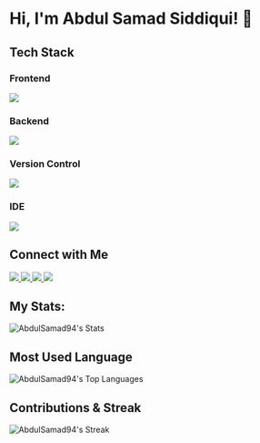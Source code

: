 # Hi, I'm Abdul Samad Siddiqui! 👋

## Tech Stack
### Frontend
<img src="https://skillicons.dev/icons?i=react,nextjs,tailwindcss,js,ts,html,css," />

### Backend
<img src="https://skillicons.dev/icons?i=nodejs,express,mongodb,fastapi,python" />

### Version Control
<img src="https://skillicons.dev/icons?i=git,github" />

### IDE
<img src="https://skillicons.dev/icons?i=vscode" />

## Connect with Me
<div>
  <a href="https://github.com/AbdulSamad94">
    <img src="https://skillicons.dev/icons?i=github" />
  </a>
  <a href="https://www.linkedin.com/in/abdul-samad-siddiqui-0183012b5/">
    <img src="https://skillicons.dev/icons?i=linkedin" />
  </a>
  <a href="https://x.com/abdulsamad77870">
    <img src="https://skillicons.dev/icons?i=twitter" />
  </a>
  <a href="https://www.instagram.com/samad_d3v/">
    <img src="https://skillicons.dev/icons?i=instagram" />
  </a>
</div>

## My Stats:

![AbdulSamad94's Stats](https://github-readme-stats.vercel.app/api?username=AbdulSamad94&theme=outrun&show_icons=true&hide_border=false&count_private=true)

## Most Used Language
![AbdulSamad94's Top Languages](https://github-readme-stats.vercel.app/api/top-langs/?username=AbdulSamad94&theme=outrun&show_icons=true&hide_border=false&layout=compact)

## Contributions & Streak
![AbdulSamad94's Streak](https://github-readme-streak-stats.herokuapp.com/?user=AbdulSamad94&theme=outrun&hide_border=false)


